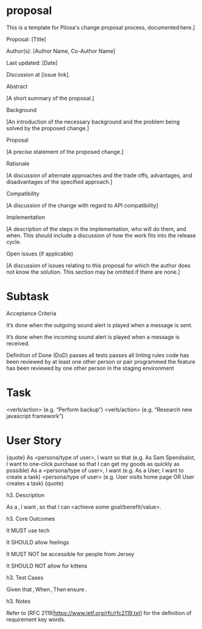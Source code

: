 # proposal

This is a template for Pilosa's change proposal process, documented here.]

Proposal: [Title]

Author(s): [Author Name, Co-Author Name]

Last updated: [Date]

Discussion at [issue link].

Abstract

[A short summary of the proposal.]

Background

[An introduction of the necessary background and the problem being solved by the proposed change.]

Proposal

[A precise statement of the proposed change.]

Rationale

[A discussion of alternate approaches and the trade offs, advantages, and disadvantages of the specified approach.]

Compatibility

[A discussion of the change with regard to API compatibility]

Implementation

[A description of the steps in the implementation, who will do them, and when. This should include a discussion of how the work fits into the release cycle.

Open issues (if applicable)

[A discussion of issues relating to this proposal for which the author does not know the solution. This section may be omitted if there are none.]


# Subtask

Acceptance Criteria

It’s done when the outgoing sound alert is played when a message is sent.

It’s done when the incoming sound alert is played when a message is received.

Definition of Done (DoD) passes all tests passes all linting rules code has been reviewed by at least one other person or pair programmed the feature has been reviewed by one other person in the staging environment


# Task

<verb/action> (e.g. “Perform backup”) <verb/action> (e.g. “Research new javascript framework”)


# User Story

{quote} As <persona/type of user>, I want so that (e.g. As Sam Spendsalot, I want to one-click purchase so that I can get my goods as quickly as possible) As a <persona/type of user>, I want (e.g. As a User, I want to create a task) <persona/type of user> (e.g. User visits home page OR User creates a task) {quote}

h3. Description

As a , I want , so that I can <achieve some goal/benefit/value>.

h3. Core Outcomes

It MUST use tech

It SHOULD allow feelings

It MUST NOT be accessible for people from Jersey

It SHOULD NOT allow for kittens

h3. Test Cases

Given that , When , Then ensure .

h3. Notes

Refer to [RFC 2119|https://www.ietf.org/rfc/rfc2119.txt] for the definition of requirement key words.
